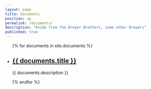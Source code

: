 ```yaml
---
layout: page
title: Documents
position: up
permalink: /documents/
description: "Aside from the Dreyer Brothers, some other Dreyers"
published: true
---
```



<html>
  <ul class="post-list">
    {% for documents in site.documents %}
      <li>
        <h2>
          <a class="post-link" href="{{ documents.url | prepend: site.baseurl }}">{{ documents.title }}</a>
        </h2>
        <p>{{ documents.description }}</p>
      </li>
    {% endfor %}
  </ul>  
</html>
